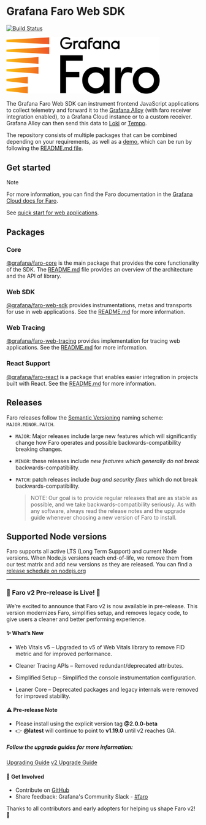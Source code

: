 # Grafana Faro Web SDK

[![Build Status][faro-drone-status]][faro-drone]

<p align="left"><img src="docs/faro_logo.png" alt="Grafana Faro logo" width="400"></p>

The Grafana Faro Web SDK can instrument frontend JavaScript applications to collect telemetry and forward it to the
[Grafana Alloy][grafana-alloy-docs] (with faro receiver integration enabled), to a Grafana Cloud instance or to a
custom receiver. Grafana Alloy can then send this data to [Loki][grafana-logs] or [Tempo][grafana-traces].

The repository consists of multiple packages that can be combined depending on your requirements, as well as a
[demo][faro-demo], which can be run by following the [README.md file][faro-demo-readme].

## Get started

> [!NOTE]
> For more information, you can find the Faro documentation in the [Grafana Cloud docs for Faro](https://grafana.com/docs/grafana-cloud/monitor-applications/frontend-observability/instrument/).

See [quick start for web applications][faro-quick-start].

## Packages

### Core

[@grafana/faro-core][faro-core] is the main package that provides the core functionality of the SDK. The
[README.md][faro-core-readme] file provides an overview of the architecture and the API of library.

### Web SDK

[@grafana/faro-web-sdk][faro-web-sdk] provides instrumentations, metas and transports for use in web applications. See
the [README.md][faro-web-sdk-readme] for more information.

### Web Tracing

[@grafana/faro-web-tracing][faro-web-tracing] provides implementation for tracing web applications. See the
[README.md][faro-web-tracing-readme] for more information.

### React Support

[@grafana/faro-react][faro-react] is a package that enables easier integration in projects built with React. See the
[README.md][faro-react-readme] for more information.

[faro-drone]: https://drone.grafana.net/grafana/faro-web-sdk
[faro-drone-status]: https://drone.grafana.net/api/badges/grafana/faro-web-sdk/status.svg
[grafana-alloy-docs]: https://grafana.com/docs/alloy/latest/
[grafana-logs]: https://grafana.com/logs/
[grafana-traces]: https://grafana.com/traces/
[faro-core]: ./packages/core
[faro-core-readme]: ./packages/core/README.md
[faro-demo]: ./demo
[faro-demo-readme]: ./demo/README.md
[faro-quick-start]: ./docs/sources/tutorials/quick-start-browser.md
[faro-react]: ./packages/react
[faro-react-readme]: ./packages/react/README.md
[faro-web-sdk]: ./packages/web-sdk
[faro-web-sdk-readme]: ./packages/web-sdk/README.md
[faro-web-tracing]: ./packages/web-tracing
[faro-web-tracing-readme]: ./packages/web-tracing/README.md

## Releases

Faro releases follow the [Semantic Versioning](https://semver.org/) naming scheme: `MAJOR.MINOR.PATCH`.

- `MAJOR`: Major releases include large new features which will significantly change how Faro operates
  and possible backwards-compatibility breaking changes.
- `MINOR`: these releases include _new features which generally do not break_ backwards-compatibility.
- `PATCH`: patch releases include _bug and security fixes_ which do not break backwards-compatibility.

  > NOTE: Our goal is to provide regular releases that are as stable as possible,
  > and we take backwards-compatibility seriously. As with any software, always read the release notes
  > and the upgrade guide whenever choosing a new version of Faro to install.

## Supported Node versions

Faro supports all active LTS (Long Term Support) and current Node versions. When Node.js versions
reach end-of-life, we remove them from our test matrix and add new versions as they are released.
You can find a [release schedule on nodejs.org](https://nodejs.org/en/about/previous-releases#looking-for-the-latest-release-of-a-version-branch)

---

### 📢 Faro v2 Pre-release is Live! 🎉

We’re excited to announce that Faro v2 is now available in pre-release. 
This version modernizes Faro, simplifies setup, and removes legacy code, to give users a cleaner and better performing experience.

#### ✨ What’s New

- Web Vitals v5 – Upgraded to v5 of Web Vitals library to remove FID metric and for improved performance.

- Cleaner Tracing APIs – Removed redundant/deprecated attributes.

- Simplified Setup – Simplified the console instrumentation configuration.

- Leaner Core – Deprecated packages and legacy internals were removed for improved stability.

#### ⚠️ Pre-release Note

- Please install using the explicit version tag **@2.0.0-beta**
- 👉 **@latest** will continue to point to **v1.19.0** until v2 reaches GA.

##### Follow the upgrade guides for more information:

[Upgrading Guide](https://grafana.com/docs/grafana-cloud/monitor-applications/frontend-observability/instrument/upgrading/upgrade-guide/)
[v2 Upgrade Guide](https://grafana.com/docs/grafana-cloud/monitor-applications/frontend-observability/instrument/upgrading/upgrade-v2/)

#### 🚀 Get Involved

- Contribute on [GitHub](https://github.com/grafana/faro-web-sdk)
- Share feedback: Grafana's Community Slack - [#faro](https://grafana.slack.com/archives/C048UH68BM5)

Thanks to all contributors and early adopters for helping us shape Faro v2! 💙
